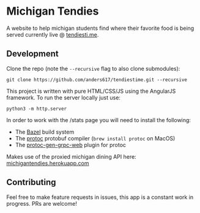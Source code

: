 # Michigan Tendies

A website to help michigan students find where their favorite food is being served currently live @ [tendiesti.me](https://tendiesti.me).

## Development

Clone the repo (note the `--recursive` flag to also clone submodules):
```shell
git clone https://github.com/anders617/tendiestime.git --recursive
```

This project is written with pure HTML/CSS/JS using the AngularJS framework. To run the server locally just use:
```
python3 -m http.server
```

In order to work with the /stats page you will need to install the following:
* The [Bazel](https://docs.bazel.build/versions/master/install.html) build system
* The [protoc](https://github.com/protocolbuffers/protobuf#protocol-compiler-installation) protobuf compiler (`brew install protoc` on MacOS)
* The [protoc-gen-grpc-web](https://github.com/grpc/grpc-web#code-generator-plugin) plugin for protoc

Makes use of the proxied michigan dining API here: [michigantendies.herokuapp.com](https://michigantendies.herokuapp.com)

## Contributing

Feel free to make feature requests in issues, this app is a constant work in progress. PRs are welcome!
